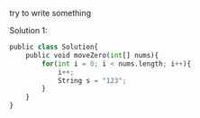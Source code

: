 try to write something

Solution 1:

```py
public class Solution{
    public void moveZero(int[] nums){
        for(int i = 0; i < nums.length; i++){
            i++;
            String s = "123";
        }
    }
}
```



